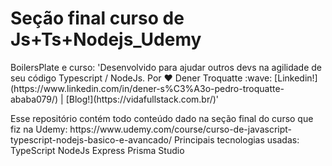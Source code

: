 <h1>
    Seção final curso de Js+Ts+Nodejs_Udemy
</h1>

<p>
    BoilersPlate e curso:
    'Desenvolvido para ajudar outros devs na agilidade de seu código Typescript / NodeJs.
    Por ♥ Dener Troquatte :wave: [Linkedin!](https://www.linkedin.com/in/dener-s%C3%A3o-pedro-troquatte-ababa079/) | [Blog!](https://vidafullstack.com.br/)'
</p>
<p>
    Esse repositório contém todo conteúdo dado na seção final do curso que fiz na Udemy: https://www.udemy.com/course/curso-de-javascript-typescript-nodejs-basico-e-avancado/
    Principais tecnologias usadas:
    TypeScript
    NodeJs
    Express
    Prisma Studio
</p>